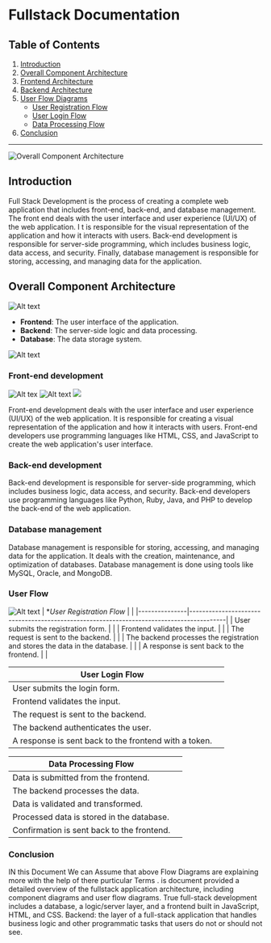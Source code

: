 # Fullstack Documentation

## Table of Contents
1. [Introduction](#introduction)
2. [Overall Component Architecture](#overall-component-architecture)
3. [Frontend Architecture](#frontend-architecture)
4. [Backend Architecture](#backend-architecture)
7. [User Flow Diagrams](#user-flow-diagrams)
    - [User Registration Flow](#user-registration-flow)
    - [User Login Flow](#user-login-flow)
    - [Data Processing Flow](#data-processing-flow)
8. [Conclusion](#conclusion)

---
![Overall Component Architecture](https://www.revenueriver.co/hubfs/fullstack.jpeg#keepProtocol)

## Introduction

Full Stack Development is the process of creating a complete web application that includes front-end, back-end, and database management. 
The front end deals with the user interface and user experience (UI/UX) of the web application. I
t is responsible for the visual representation of the application and how it interacts with users. Back-end development is responsible for server-side programming, which includes business logic, data access, and security. Finally, database management is responsible for storing, accessing, and managing data for the application.
## Overall Component Architecture
![Alt text](https://sklc-tinymce-2021.s3.amazonaws.com/comp/2023/04/full-stack%20web%20development%202_1681290764.png)
- **Frontend**: The user interface of the application.
- **Backend**: The server-side logic and data processing.
- **Database**: The data storage system.

![Alt text](https://redblink.com/wp-content/uploads/2019/07/application-stack-langauges_full-stack-development.jpg)

### Front-end development 
![Alt tex](https://miro.medium.com/v2/resize:fit:1066/1*l-oaQeN0bYO741_cTwlC1Q.png)
![Alt text](https://www.spaceo.ca/wp-content/uploads/2023/04/Architecture-of-Full-Stack-Web-Application.jpg.webp)
![](https://media.licdn.com/dms/image/C4E12AQHA7L2d9OAu1A/article-inline_image-shrink_1000_1488/0/1573835975323?e=1722470400&v=beta&t=waZbjo81ilyp-F6ARCX1qaLjgSGkVijANRaIFUagqpk)

Front-end development deals with the user interface and user experience (UI/UX) of the web application. 
It is responsible for creating a visual representation of the application and how it interacts with users. Front-end developers use programming languages like HTML, CSS, and JavaScript to create the web application's user interface.

### Back-end development 
Back-end development is responsible for server-side programming, which includes business logic, data access, and security. Back-end developers use programming languages like Python, Ruby, Java, and PHP to develop the back-end of the web application.

### Database management 
Database management is responsible for storing, accessing, and managing data for the application. It deals with the creation, maintenance, and optimization of databases. Database management is done using tools like MySQL, Oracle, and MongoDB.


### User Flow
![Alt text](https://prepbytes-misc-images.s3.ap-south-1.amazonaws.com/assets/1673592711181-What%20is%20Full%20Stack%20Development1.png)
| **User Registration Flow* |                                                                                         |
|---------------|-----------------------------------------------------------------------------------------|
| User submits the registration form. |                                                      |
| Frontend validates the input. |                                                          |
| The request is sent to the backend. |                                                      |
| The backend processes the registration and stores the data in the database. |                            |
| A response is sent back to the frontend. |                                                      |

| **User Login Flow** |                                                                                            |
|---------------------|--------------------------------------------------------------------------------------------|
| User submits the login form. |                                                                     |
| Frontend validates the input. |                                                                         |
| The request is sent to the backend. |                                                                     |
| The backend authenticates the user. |                                                                    |
| A response is sent back to the frontend with a token. |                                                   |

| **Data Processing Flow** |                                                                                        |
|---------------------------|----------------------------------------------------------------------------------------|
| Data is submitted from the frontend. |                                                               |
| The backend processes the data. |                                                                         |
| Data is validated and transformed. |                                                                |
| Processed data is stored in the database. |                                                           |
| Confirmation is sent back to the frontend. |                                                       |

### Conclusion
IN this Document We can Assume that above Flow Diagrams are explaining more with the help of there purticular Terms .
is document provided a detailed overview of the fullstack application architecture, including component diagrams and user flow diagrams.
True full-stack development includes a database, a logic/server layer, and a frontend built in JavaScript, HTML, and CSS. Backend: the layer of a full-stack application that handles business logic and other programmatic tasks that users do not or should not see.

